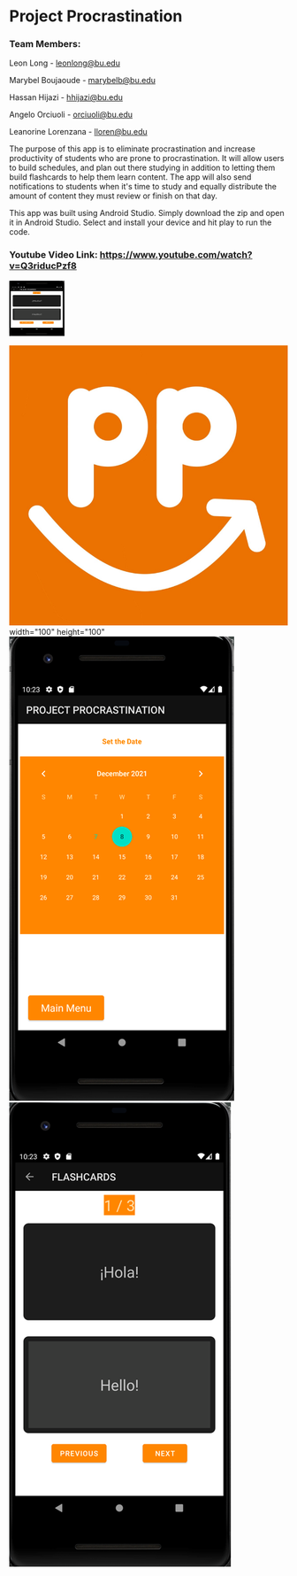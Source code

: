 # Project Procrastination

### Team Members:

Leon Long - leonlong@bu.edu

Marybel Boujaoude - marybelb@bu.edu

Hassan Hijazi - hhijazi@bu.edu

Angelo Orciuoli - orciuoli@bu.edu

Leanorine Lorenzana - lloren@bu.edu

The purpose of this app is to eliminate procrastination and increase productivity of students who are prone to procrastination. It will allow users to build schedules, and plan out there studying in addition to letting them build flashcards to help them learn content. The app will also send notifications to students when it's time to study and equally distribute the amount of content they must review or finish on that day.

This app was built using Android Studio. Simply download the zip and open it in Android Studio. Select and install your device and hit play to run the code. 

### Youtube Video Link: https://www.youtube.com/watch?v=Q3riducPzf8
<img src="https://github.com/Leon-Long-Portfolio/C-Programming-EC327/blob/main/Android%20App%3A%20Project%20Procrastination/doc/images/145270372-d9fd3adb-79f0-4f62-bccc-ba06a844daf3.png" width="100" height="100">

![image](https://github.com/Leon-Long-Portfolio/C-Programming-EC327/blob/main/Android%20App%3A%20Project%20Procrastination/doc/images/145270344-7f669fc3-e397-4529-9b10-b657a0b16df5.png) width="100" height="100"
![image](https://github.com/Leon-Long-Portfolio/C-Programming-EC327/blob/main/Android%20App%3A%20Project%20Procrastination/doc/images/145270358-c89c1768-e5ee-4fed-821a-d9516362f704.png)
![image](https://github.com/Leon-Long-Portfolio/C-Programming-EC327/blob/main/Android%20App%3A%20Project%20Procrastination/doc/images/145270372-d9fd3adb-79f0-4f62-bccc-ba06a844daf3.png)
